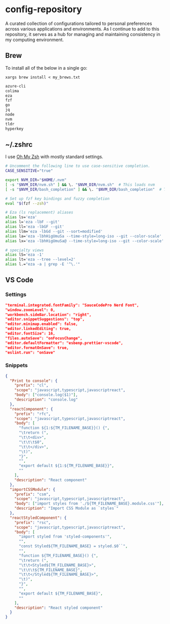 # config-repository

A curated collection of configurations tailored to personal preferences across various applications and environments. As I continue to add to this repository, it serves as a hub for managing and maintaining consistency in my computing environment.

## Brew

To install all of the below in a single go:

`xargs brew install < my_brews.txt`

```txt
azure-cli
colima
eza
fzf
go
jq
node
nvm
tldr
hyperkey
```

## ~/.zshrc

I use [Oh My Zsh](https://ohmyz.sh/) with mostly standard settings.

```bash
# Uncomment the following line to use case-sensitive completion.
CASE_SENSITIVE="true"

export NVM_DIR="$HOME/.nvm"
[ -s "$NVM_DIR/nvm.sh" ] && \. "$NVM_DIR/nvm.sh"  # This loads nvm
[ -s "$NVM_DIR/bash_completion" ] && \. "$NVM_DIR/bash_completion"  # This loads nvm bash_completion

# Set up fzf key bindings and fuzzy completion
eval "$(fzf --zsh)"

# Eza (ls replacement) aliases
alias ls='eza'
alias l='eza -lbF --git'
alias ll='eza -lbGF --git'
alias llm='eza -lbGd --git --sort=modified'
alias la='eza -lbhHigUmuSa --time-style=long-iso --git --color-scale'
alias lx='eza -lbhHigUmuSa@ --time-style=long-iso --git --color-scale'

# specialty views
alias lS='eza -1'
alias lt='eza --tree --level=2'
alias l.="eza -a | grep -E '^\.'"
```

## VS Code

### Settings

```json
"terminal.integrated.fontFamily": "SauceCodePro Nerd Font",
"window.zoomLevel": 0,
"workbench.sideBar.location": "right",
"editor.snippetSuggestions": "top",
"editor.minimap.enabled": false,
"editor.linkedEditing": true,
"editor.fontSize": 16,
"files.autoSave": "onFocusChange",
"editor.defaultFormatter": "esbenp.prettier-vscode",
"editor.formatOnSave": true,
"eslint.run": "onSave"
```

### Snippets

```json
{
  "Print to console": {
    "prefix": "cl",
    "scope": "javascript,typescript,javascriptreact",
    "body": ["console.log($1)"],
    "description": "console.log"
  },
  "reactComponent": {
    "prefix": "rfc",
    "scope": "javascript,typescript,javascriptreact",
    "body": [
      "function ${1:${TM_FILENAME_BASE}}() {",
      "\treturn (",
      "\t\t<div>",
      "\t\t\t$0",
      "\t\t</div>",
      "\t)",
      "}",
      "",
      "export default ${1:${TM_FILENAME_BASE}}",
      ""
    ],
    "description": "React component"
  },
  "importCSSModule": {
    "prefix": "csm",
    "scope": "javascript,typescript,javascriptreact",
    "body": ["import styles from './${TM_FILENAME_BASE}.module.css'"],
    "description": "Import CSS Module as `styles`"
  },
  "reactStyledComponent": {
    "prefix": "rsc",
    "scope": "javascript,typescript,javascriptreact",
    "body": [
      "import styled from 'styled-components'",
      "",
      "const Styled${TM_FILENAME_BASE} = styled.$0``",
      "",
      "function ${TM_FILENAME_BASE}() {",
      "\treturn (",
      "\t\t<Styled${TM_FILENAME_BASE}>",
      "\t\t\t${TM_FILENAME_BASE}",
      "\t\t</Styled${TM_FILENAME_BASE}>",
      "\t)",
      "}",
      "",
      "export default ${TM_FILENAME_BASE}",
      ""
    ],
    "description": "React styled component"
  }
}
```
